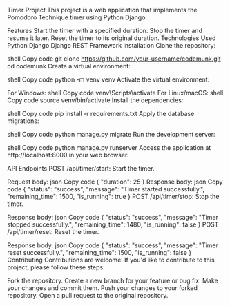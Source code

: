 Timer Project
This project is a web application that implements the Pomodoro Technique timer using Python Django.

Features
Start the timer with a specified duration.
Stop the timer and resume it later.
Reset the timer to its original duration.
Technologies Used
Python
Django
Django REST Framework
Installation
Clone the repository:

shell
Copy code
git clone https://github.com/your-username/codemunk.git
cd codemunk
Create a virtual environment:

shell
Copy code
python -m venv venv
Activate the virtual environment:

For Windows:
shell
Copy code
venv\Scripts\activate
For Linux/macOS:
shell
Copy code
source venv/bin/activate
Install the dependencies:

shell
Copy code
pip install -r requirements.txt
Apply the database migrations:

shell
Copy code
python manage.py migrate
Run the development server:

shell
Copy code
python manage.py runserver
Access the application at http://localhost:8000 in your web browser.

API Endpoints
POST /api/timer/start: Start the timer.

Request body:
json
Copy code
{
  "duration": 25
}
Response body:
json
Copy code
{
  "status": "success",
  "message": "Timer started successfully.",
  "remaining_time": 1500,
  "is_running": true
}
POST /api/timer/stop: Stop the timer.

Response body:
json
Copy code
{
  "status": "success",
  "message": "Timer stopped successfully.",
  "remaining_time": 1480,
  "is_running": false
}
POST /api/timer/reset: Reset the timer.

Response body:
json
Copy code
{
  "status": "success",
  "message": "Timer reset successfully.",
  "remaining_time": 1500,
  "is_running": false
}
Contributing
Contributions are welcome! If you'd like to contribute to this project, please follow these steps:

Fork the repository.
Create a new branch for your feature or bug fix.
Make your changes and commit them.
Push your changes to your forked repository.
Open a pull request to the original repository.

